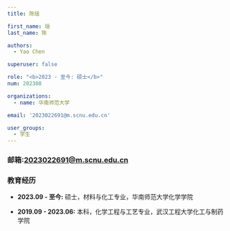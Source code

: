 ```yaml
---
title: 陈瑶

first_name: 瑶
last_name: 陈

authors:
  - Yao Chen

superuser: false

role: "<b>2023 - 至今: 硕士</b>"
num: 202308

organizations:
  - name: 华南师范大学

email: '2023022691@m.scnu.edu.cn'

user_groups:
  - 学生
---
```

### 邮箱:<2023022691@m.scnu.edu.cn>

### 教育经历

- **2023.09 - 至今:** 硕士，材料与化工专业，华南师范大学化学学院

- **2019.09 - 2023.06:** 本科，化学工程与工艺专业，武汉工程大学化工与制药学院
